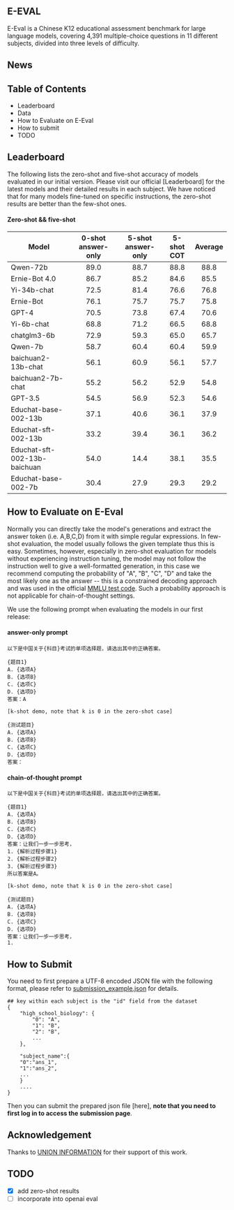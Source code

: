 ## E-EVAL

E-Eval is a Chinese K12 educational assessment benchmark for large language models, covering 4,391 multiple-choice questions in 11 different subjects, divided into three levels of difficulty.

## News

## Table of Contents

- Leaderboard
- Data
- How to Evaluate on E-Eval
- How to submit
- TODO

## Leaderboard

The following lists the zero-shot and five-shot accuracy of models evaluated in our initial version. Please visit our official [Leaderboard] for the latest models and their detailed results in each subject. We have noticed that for many models fine-tuned on specific instructions, the zero-shot results are better than the few-shot ones.

#### Zero-shot && five-shot

| Model                        | 0-shot answer-only | 5-shot answer-only | 5-shot COT | Average |
|------------------------------|:-------------------:|:-------------------:|:-----------:|:--------:|
| Qwen-72b                      |               89.0 |               88.7 |       88.8 |    88.8 |
| Ernie-Bot 4.0                 |               86.7 |               85.2 |       84.6 |    85.5 |
| Yi-34b-chat                   |               72.5 |               81.4 |       76.6 |    76.8 |
| Ernie-Bot                     |               76.1 |               75.7 |       75.7 |    75.8 |
| GPT-4                         |               70.5 |               73.8 |       67.4 |    70.6 |
| Yi-6b-chat                    |               68.8 |               71.2 |       66.5 |    68.8 |
| chatglm3-6b                   |               72.9 |               59.3 |       65.0 |    65.7 |
| Qwen-7b                       |               58.7 |               60.4 |       60.4 |    59.9 |
| baichuan2-13b-chat            |               56.1 |               60.9 |       56.1 |    57.7 |
| baichuan2-7b-chat             |               55.2 |               56.2 |       52.9 |    54.8 |
| GPT-3.5                       |               54.5 |               56.9 |       52.3 |    54.6 |
| Educhat-base-002-13b          |               37.1 |               40.6 |       36.1 |    37.9 |
| Educhat-sft-002-13b           |               33.2 |               39.4 |       36.1 |    36.2 |
| Educhat-sft-002-13b-baichuan  |               54.0 |               14.4 |       38.1 |    35.5 |
| Educhat-base-002-7b           |               30.4 |               27.9 |       29.3 |    29.2 |


## How to Evaluate on E-Eval

Normally you can directly take the model's generations and extract the answer token (i.e. A,B,C,D) from it with simple regular expressions. In few-shot evaluation, the model usually follows the given template thus this is easy. Sometimes, however, especially in zero-shot evaluation for models without experiencing instruction tuning, the model may not follow the instruction well to give a well-formatted generation, in this case we recommend computing the probability of "A", "B", "C", "D" and take the most likely one as the answer -- this is a constrained decoding approach and was used in the official [MMLU test code](https://github.com/hendrycks/test/blob/4450500f923c49f1fb1dd3d99108a0bd9717b660/evaluate.py#L88). Such a probability approach is not applicable for chain-of-thought settings. 

We use the following prompt when evaluating the models in our first release:
#### answer-only prompt
```
以下是中国关于{科目}考试的单项选择题，请选出其中的正确答案。

{题目1}
A. {选项A}
B. {选项B}
C. {选项C}
D. {选项D}
答案：A

[k-shot demo, note that k is 0 in the zero-shot case]

{测试题目}
A. {选项A}
B. {选项B}
C. {选项C}
D. {选项D}
答案：
```

#### chain-of-thought prompt

```
以下是中国关于{科目}考试的单项选择题，请选出其中的正确答案。

{题目1}
A. {选项A}
B. {选项B}
C. {选项C}
D. {选项D}
答案：让我们一步一步思考，
1. {解析过程步骤1}
2. {解析过程步骤2}
3. {解析过程步骤3}
所以答案是A。

[k-shot demo, note that k is 0 in the zero-shot case]

{测试题目}
A. {选项A}
B. {选项B}
C. {选项C}
D. {选项D}
答案：让我们一步一步思考，
1. 
```

## How to Submit

You need to first prepare a UTF-8 encoded JSON file with the following format, please refer to [submission_example.json](https://github.com/AI-EDU-LAB/E-EVAL/blob/b720ebdc5e6f5d1b9086962b17cdf7acc74f872f/E-EVAL_sample.json) for details.

  ```
  ## key within each subject is the "id" field from the dataset
  {
      "high_school_biology": {
          "0": "A",
          "1": "B",
          "2": "B",
          ...
      },
      
      "subject_name":{
      "0":"ans_1",
      "1":"ans_2",
      ...
      }
      ....
  }
  ```
  Then you can submit the prepared json file [here], **note that you need to first log in to access the submission page**.

## Acknowledgement
Thanks to [UNION INFORMATION](https://szunion-info.com/) for their support of this work.

## TODO

- [x] add zero-shot results
- [ ] incorporate into openai eval
